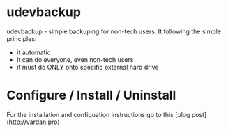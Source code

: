# udevbackup
udevbackup - simple backuping for non-tech users. It following the simple principles:
- it automatic
- it can do everyone, even non-tech users
- it must do ONLY onto specific external hard drive

# Configure / Install / Uninstall
For the installation and configuation instructions go to this [blog post] (http://vardan.pro)
